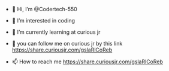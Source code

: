 - 👋 Hi, I’m @Codertech-550
- 👀 I’m interested in coding
- 🌱 I’m currently learning at curious jr
- 💞️ you can follow me on curious jr by this link https://share.curiousjr.com/gslaRlCoReb

- 📫 How to reach me https://share.curiousjr.com/gslaRlCoReb

<!---
Codertech-550/Codertech-550 is a ✨ special ✨ repository because its `README.md` (this file) appears on your GitHub profile.
You can click the Preview link to take a look at your changes.
--->
